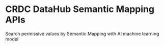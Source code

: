 # CRDC DataHub Semantic Mapping APIs

Search permissive values by Semantic Mapping with AI machine learning model
